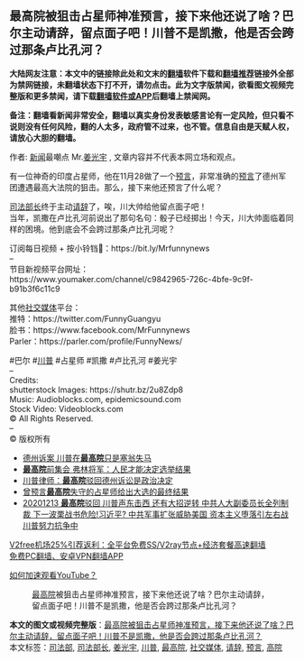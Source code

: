  <h2>最高院被狙击占星师神准预言，接下来他还说了啥？巴尔主动请辞，留点面子吧！川普不是凯撒，他是否会跨过那条卢比孔河？</h2> <p class="notice"><b>大陆网友注意：本文中的链接除此处和文末的<a href="https://github.com/bannedbook/fanqiang" >翻墙</a>软件下载和<a href="https://github.com/killgcd/justmysocks/blob/master/README.md">翻墙推荐</a>链接外全部为禁网链接，未翻墙状态下打不开，请勿点击。此为文字版禁闻，欲看图文视频完整版和更多禁闻，请下载<a href="https://github.com/bannedbook/fanqiang">翻墙软件或APP</a>后翻墙上禁闻网。</p><p>备注：翻墙看新闻非常安全，翻墙以真实身份发表敏感言论有一定风险，但只看不说则没有任何风险，翻的人太多，政府管不过来，也不管。信息自由是天赋人权，请放心大胆的翻墙。</b></p>  <div class="entry"> <p>作者: <span class='wp_keywordlink_affiliate'><a href="https://www.bannedbook.org/" title="新闻">新闻</a></span>最嘲点 Mr.<a href="https://www.bannedbook.org/bnews/tag/%e5%a7%9c%e5%85%89%e5%ae%87/" class="st_tag internal_tag" rel="tag" title="标签 姜光宇 下的日志">姜光宇</a> , 文章内容并不代表本网立场和观点。</p> <figure></figure> <p>有一位神奇的印度占星师，他在11月28做了一个<span class='wp_keywordlink'><a href="https://www.bannedbook.org/forum5/" title="预言玄学禁书下载" rel="nofollow">预言</a></span>，非常准确的<a href="https://www.bannedbook.org/bnews/tag/%e9%a2%84%e8%a8%80/" class="st_tag internal_tag" rel="tag" title="标签 预言 下的日志">预言</a>了德州军团遭遇最高大法院的狙击。那么，接下来他还预言了什么呢？</p>  <p><a href="https://www.bannedbook.org/bnews/tag/%e5%8f%b8%e6%b3%95%e9%83%a8%e9%95%bf/" class="st_tag internal_tag" rel="tag" title="标签 司法部长 下的日志">司法部长</a>终于主动<a href="https://www.bannedbook.org/bnews/tag/%E8%AF%B7%E8%BE%9E/" class="st_tag internal_tag" rel="tag" title="标签 请辞 下的日志">请辞</a>了，唉，川大帅给他留点面子吧！<br /> 当年，凯撒在卢比孔河前说出了那句名句：骰子已经掷出！今天，川大帅面临着同样的困境。他到底会不会跨过那条卢比孔河呢？</p> <p>订阅每日视频 + 按小铃铛🔔：https://bit.ly/Mrfunnynews<br /> &#8211;<br /> 节目新视频平台网址：<br /> https://www.youmaker.com/channel/c9842965-726c-4bfe-9c9f-b91b3f6c11c9</p>  <p>其他<a href="https://www.bannedbook.org/bnews/tag/%e7%a4%be%e4%ba%a4%e5%aa%92%e4%bd%93/" class="st_tag internal_tag" rel="tag" title="标签 社交媒体 下的日志">社交媒体</a>平台：<br /> 推特：https://twitter.com/FunnyGuangyu<br /> 脸书：https://www.facebook.com/MrFunnynews<br /> Parler：https://parler.com/profile/FunnyNews/</p> <p>#巴尔 #<a href="https://www.bannedbook.org/bnews/tag/%e5%b7%9d%e6%99%ae/" class="st_tag internal_tag" rel="tag" title="标签 川普 下的日志">川普</a> #占星师 #凯撒 #卢比孔河 #姜光宇<br /> &#8211;<br /> Credits:<br /> shutterstock Images:  https://shutr.bz/2u8Zdp8<br /> Music:  Audioblocks.com,  epidemicsound.com<br /> Stock Video:  Videoblocks.com<br /> © All Rights Reserved.<br /> &#8211;<br /> ©️ 版权所有</p>  <ul class='op-related-articles' title='相关阅读'> <li><a href='https://www.bannedbook.org/bnews/ssgc/20201215/1447756.html' target='_blank'>德州诉案 川普在<b>最高院</b>只是塞翁失马</a></li> <li><a href='https://www.bannedbook.org/bnews/taiwannews/20201214/1447528.html' target='_blank'><b>最高院</b>前集会  弗林将军：人民才能决定选举结果</a></li> <li><a href='https://www.bannedbook.org/bnews/cnnews/20201214/1447404.html' target='_blank'>川普律师：<b>最高院</b>驳回德州诉讼是政治决定</a></li> <li><a href='https://www.bannedbook.org/bnews/comments/20201214/1447307.html' target='_blank'>曾预言<b>最高院</b>失守的占星师给出大选的最终结果</a></li> <li><a href='https://www.bannedbook.org/bnews/cbnews/20201213/1447097.html' target='_blank'>20201213 <b>最高院</b>驳回 川普声东击西 还有大招逆转  中共人大副委员长全列制裁 下一波栗战书危险!习近平? 中共军事扩张威胁美国 资本主义堕落引左右战 川普努力抗争中</a></li> </ul> <p class="texttj"> <a href="https://www.bannedbook.org/forum23/topic22702.html" target="_blank">V2free机场25%引荐返利：全平台免费SS/V2ray节点+经济套餐高速翻墙</a><br/> <a href="https://github.com/bannedbook/fanqiang/wiki/%E7%A6%81%E9%97%BB%E7%BD%91%E5%AE%89%E5%8D%93%E7%BF%BB%E5%A2%99%E6%96%B0%E9%97%BBAPP" target="_blank">免费PC翻墙、安卓VPN翻墙APP</a></p><p><a href='https://www.bannedbook.org/bnews/topimagenews/20180409/925596.html' target='_blank'>如何加速观看YouTube？ </a></p> <figure class='op-interactive'><figcaption><a href="https://www.bannedbook.org/bnews/tag/%E6%9C%80%E9%AB%98%E9%99%A2/" class="st_tag internal_tag" rel="tag" title="标签 最高院 下的日志">最高院</a>被狙击占星师神准预言，接下来他还说了啥？巴尔主动请辞，留点面子吧！川普不是凯撒，他是否会跨过那条卢比孔河？</figcaption></figure> </p><a name='sharetosocial'></a>       <div><b>本文的图文或视频完整版</b>：<a href='https://www.bannedbook.org/bnews/cbnews/20201215/1447932.html'>最高院被狙击占星师神准预言，接下来他还说了啥？巴尔主动请辞，留点面子吧！川普不是凯撒，他是否会跨过那条卢比孔河？</a></div>  </div><!--END ENTRY--> <div class="postfooter"> <div>本文标签：<a href="https://www.bannedbook.org/bnews/tag/%e5%8f%b8%e6%b3%95%e9%83%a8/" rel="tag">司法部</a>, <a href="https://www.bannedbook.org/bnews/tag/%e5%8f%b8%e6%b3%95%e9%83%a8%e9%95%bf/" rel="tag">司法部长</a>, <a href="https://www.bannedbook.org/bnews/tag/%e5%a7%9c%e5%85%89%e5%ae%87/" rel="tag">姜光宇</a>, <a href="https://www.bannedbook.org/bnews/tag/%e5%b7%9d%e6%99%ae/" rel="tag">川普</a>, <a href="https://www.bannedbook.org/bnews/tag/%E6%9C%80%E9%AB%98%E9%99%A2/" rel="tag">最高院</a>, <a href="https://www.bannedbook.org/bnews/tag/%e7%a4%be%e4%ba%a4%e5%aa%92%e4%bd%93/" rel="tag">社交媒体</a>, <a href="https://www.bannedbook.org/bnews/tag/%E8%AF%B7%E8%BE%9E/" rel="tag">请辞</a>, <a href="https://www.bannedbook.org/bnews/tag/%e9%a2%84%e8%a8%80/" rel="tag">预言</a>, <a href="https://www.bannedbook.org/bnews/tag/%e9%ab%98%e9%99%a2/" rel="tag">高院</a></div>  </div><!--END POSTFOOTER--> 